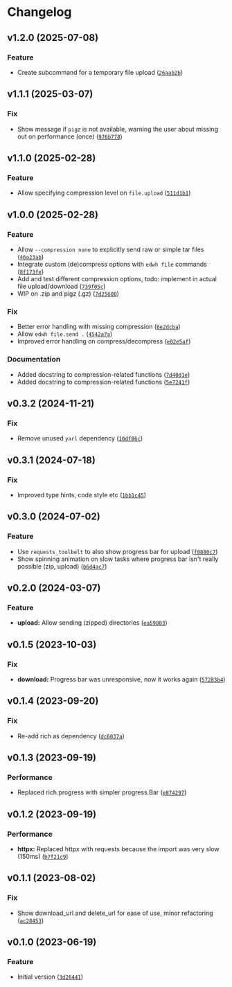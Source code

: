# Changelog

<!--next-version-placeholder-->

## v1.2.0 (2025-07-08)

### Feature

* Create subcommand for a temporary file upload ([`26aab2b`](https://github.com/educationwarehouse/edwh-files-plugin/commit/26aab2b6eced16d66888e19f0fc7317aa49889a5))

## v1.1.1 (2025-03-07)

### Fix

* Show message if `pigz` is not available, warning the user about missing out on performance (once) ([`976b778`](https://github.com/educationwarehouse/edwh-files-plugin/commit/976b778abfeb79a13b7e9a0b6886b1c1a6dba4ce))

## v1.1.0 (2025-02-28)

### Feature

* Allow specifying compression level on `file.upload` ([`511d1b1`](https://github.com/educationwarehouse/edwh-files-plugin/commit/511d1b19a3a5bcdbeececd3d97751c1376ec0bd0))

## v1.0.0 (2025-02-28)

### Feature

* Allow `--compression none` to explicitly send raw or simple tar files ([`46a23ab`](https://github.com/educationwarehouse/edwh-files-plugin/commit/46a23abe703b715ff80684daa58e984c443267f2))
* Integrate custom (de)compress options with `edwh file` commands ([`8f173fe`](https://github.com/educationwarehouse/edwh-files-plugin/commit/8f173fec844401cc7b8b5bb8daea0f62034dbe1e))
* Add and test different compression options, todo: implement in actual file upload/download ([`739f05c`](https://github.com/educationwarehouse/edwh-files-plugin/commit/739f05c80ac98631297e39f2b5afc9c3829907f0))
* WIP on .zip and pigz (.gz) ([`7d25600`](https://github.com/educationwarehouse/edwh-files-plugin/commit/7d25600d974b1f44451992795727458e71a3d2ac))

### Fix

* Better error handling with missing compression ([`6e2dcba`](https://github.com/educationwarehouse/edwh-files-plugin/commit/6e2dcba34b8e9d204be9d8b80581c52d5b486b32))
* Allow `edwh file.send .` ([`4542a7a`](https://github.com/educationwarehouse/edwh-files-plugin/commit/4542a7af04c06dca560cf8972616e74dde77aa8d))
* Improved error handling on compress/decompress ([`e02e5af`](https://github.com/educationwarehouse/edwh-files-plugin/commit/e02e5af58a5d1ae6c2c5a13eee555d1d8de44d20))

### Documentation

* Added docstring to compression-related functions ([`7d40d1e`](https://github.com/educationwarehouse/edwh-files-plugin/commit/7d40d1e991d38dbeba0ed78115c1701efbb7659f))
* Added docstring to compression-related functions ([`5e7241f`](https://github.com/educationwarehouse/edwh-files-plugin/commit/5e7241faa86d0405025900f72ac1e470f63639c3))

## v0.3.2 (2024-11-21)

### Fix

* Remove unused `yarl` dependency ([`10df86c`](https://github.com/educationwarehouse/edwh-files-plugin/commit/10df86c9a59d91dab00132745261a49d91665f9c))

## v0.3.1 (2024-07-18)

### Fix

* Improved type hints, code style etc ([`1bb1c45`](https://github.com/educationwarehouse/edwh-files-plugin/commit/1bb1c451d8e8ad1fe5b918adbbe022939580d878))

## v0.3.0 (2024-07-02)

### Feature

* Use `requests_toolbelt` to also show progress bar for upload ([`f0880c7`](https://github.com/educationwarehouse/edwh-files-plugin/commit/f0880c75a166594dbd75c97b359661e403053ed3))
* Show spinning animation on slow tasks where progress bar isn't really possible (zip, upload) ([`b6d4ac7`](https://github.com/educationwarehouse/edwh-files-plugin/commit/b6d4ac7607c75bba5e32c2d9f28cfe70bbef51c3))

## v0.2.0 (2024-03-07)

### Feature

* **upload:** Allow sending (zipped) directories ([`ea59803`](https://github.com/educationwarehouse/edwh-files-plugin/commit/ea59803fc417b965d19fa6acb5cba81eec9d3916))

## v0.1.5 (2023-10-03)
### Fix
* **download:** Progress bar was unresponsive, now it works again ([`57283b4`](https://github.com/educationwarehouse/edwh-files-plugin/commit/57283b491f89dcd97956ac5d29cbb0074776e961))

## v0.1.4 (2023-09-20)
### Fix
* Re-add rich as dependency ([`dc6037a`](https://github.com/educationwarehouse/edwh-files-plugin/commit/dc6037ac03f6c897763ccf3d90ec6ecef9b5f525))

## v0.1.3 (2023-09-19)
### Performance
* Replaced rich.progress with simpler progress.Bar ([`e874297`](https://github.com/educationwarehouse/edwh-files-plugin/commit/e8742972bd6dfd3476b23a3fe14aa43fa1bda4f8))

## v0.1.2 (2023-09-19)
### Performance
* **httpx:** Replaced httpx with requests because the import was very slow (150ms) ([`b7f21c9`](https://github.com/educationwarehouse/edwh-files-plugin/commit/b7f21c968e3aa52989a88888dbfabded88a89e7d))

## v0.1.1 (2023-08-02)
### Fix
* Show download_url and delete_url for ease of use, minor refactoring ([`ac28453`](https://github.com/educationwarehouse/edwh-files-plugin/commit/ac28453bebc6769185af6517424f4d58ace566a8))

## v0.1.0 (2023-06-19)
### Feature
* Initial version ([`3d26441`](https://github.com/educationwarehouse/edwh-files-plugin/commit/3d26441ebe3ee538a02731aff8eb1df8fef9a50e))